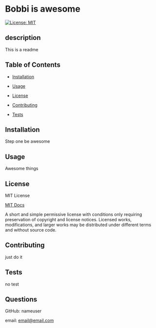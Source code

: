 # Bobbi is awesome
  [![License: MIT](https://img.shields.io/badge/License-MIT-yellow.svg)](https://opensource.org/licenses/MIT)
## description

This is a readme 

## Table of Contents

* [Installation](#installation)

* [Usage](#usage)

* [License](#license)

* [Contributing](#contributing)

* [Tests](#tests)

## Installation

Step one be awesome

## Usage
Awesome things

## License
MIT License

[MIT Docs](https://opensource.org/licenses/MIT)

A short and simple permissive license with conditions only requiring preservation of copyright and license notices. Licensed works, modifications, and larger works may be distributed under different terms and without source code.

## Contributing
just do it

## Tests
no test

## Questions
GitHub: nameuser

email: email@email.com


